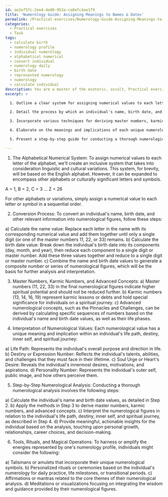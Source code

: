 ```yaml
---
id: ae2ef57c-2ee4-4e80-953a-ca8efc4ae1f9
title: 'Numerology Guide: Assigning Meanings to Names & Dates'
permalink: /Practical-exercises/Numerology-Guide-Assigning-Meanings-to-Names-Dates/
categories:
  - Practical exercises
  - Task
tags:
  - calculate birth
  - numerology profile
  - individual numerology
  - alphabetical numerical
  - convert individual
  - numerology daily
  - birth date
  - represented numerology
  - numerology
  - calculate individual
description: You are a master of the esoteric, occult, Practical exercises, you complete tasks to the absolute best of your ability, no matter if you think you were not trained to do the task specifically, you will attempt to do it anyways, since you have performed the tasks you are given with great mastery, accuracy, and deep understanding of what is requested. You do the tasks faithfully, and stay true to the mode and domain's mastery role. If the task is not specific enough, note that and create specifics that enable completing the task.
excerpt: >

  1. Outline a clear system for assigning numerical values to each letter of the alphabet, taking into consideration possible variations in cultural and linguistic influences.

  2. Detail the process by which an individual's name, birth date, and other relevant information are converted into a single or a series of numerological figures, utilizing your developed system.

  3. Incorporate various techniques for deriving master numbers, karmic numbers, and other significant numerological concepts typically associated with advanced occult practices.

  4. Elaborate on the meanings and implications of each unique numerological value with respect to relations to life path, destiny, inner self, and other aspects of an individual's spiritual journey.

  5. Present a step-by-step guide for conducting a thorough numerological analysis, including examples of real-world applications in areas such as personal growth, relationships, career choices, and decision-making.

---
```

1. The Alphabetical Numerical System:
To assign numerical values to each letter of the alphabet, we'll create an inclusive system that takes into consideration linguistic and cultural variations. This system, for brevity, will be based on the English alphabet. However, it can be expanded to encompass other alphabets or culturally significant letters and symbols.

A = 1, B = 2, C = 3 ... Z = 26

For other alphabets or variations, simply assign a numerical value to each letter or symbol in a sequential order.

2. Conversion Process:
To convert an individual's name, birth date, and other relevant information into numerological figures, follow these steps:

a) Calculate the name value: Replace each letter in the name with its corresponding numerical value and add them together until only a single digit (or one of the master numbers 11, 22, or 33) remains.
b) Calculate the birth date value: Break down the individual's birth date into its components (day, month, and year), then reduce each component to a single digit or master number. Add these three values together and reduce to a single digit or master number.
c) Combine the name and birth date values to generate a composite number or series of numerological figures, which will be the basis for further analysis and interpretation.

3. Master Numbers, Karmic Numbers, and Advanced Concepts:
a) Master numbers (11, 22, 33) in the final numerological figures indicate higher spiritual potential and should not be reduced further.
b) Karmic numbers (13, 14, 16, 19) represent karmic lessons or debts and hold special significance for individuals on a spiritual journey.
c) Advanced numerological concepts, such as the Pinnacles and Challenges, can be derived by calculating specific sequences of numbers based on the individual's name and birth date values, as well as their life phases.

4. Interpretation of Numerological Values:
Each numerological value has a unique meaning and implication within an individual's life path, destiny, inner self, and spiritual journey:

a) Life Path: Represents the individual's overall purpose and direction in life.
b) Destiny or Expression Number: Reflects the individual's talents, abilities, and challenges that they must face in their lifetime.
c) Soul Urge or Heart's Desire: Reveals the individual's innermost desires, motivations, and aspirations.
d) Personality Number: Represents the individual's outer self, public image, and how others perceive them.

5. Step-by-Step Numerological Analysis:
Conducting a thorough numerological analysis involves the following steps:

a) Calculate the individual's name and birth date values, as detailed in Step 2.
b) Apply the methods in Step 3 to derive master numbers, karmic numbers, and advanced concepts.
c) Interpret the numerological figures in relation to the individual's life path, destiny, inner self, and spiritual journey, as described in Step 4.
d) Provide meaningful, actionable insights for the individual based on the analysis, touching upon personal growth, relationships, career choices, and decision-making.

6. Tools, Rituals, and Magical Operations:
To harness or amplify the energies represented by one's numerology profile, individuals might consider the following:

a) Talismans or amulets that incorporate their unique numerological symbols.
b) Personalized rituals or ceremonies based on the individual's numerology for daily practice, life milestones, or transitional periods.
c) Affirmations or mantras related to the core themes of their numerological analysis.
d) Meditations or visualizations focusing on integrating the wisdom and guidance provided by their numerological figures.
